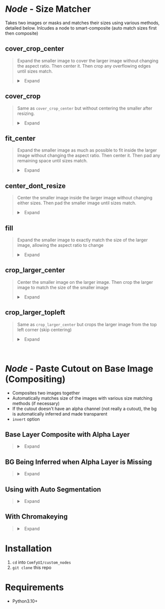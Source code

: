 
# *Node* - Size Matcher

Takes two images or masks and matches their sizes using various methods, detailed below. Inlcudes a node to smart-composite (auto match sizes first then composite)

## cover_crop_center

> Expand the smaller image to cover the larger image without changing the aspect ratio. Then center it. Then crop any overflowing edges until sizes match.
> 
> <details>
> <summary> &nbsp; Expand </summary>
>
> 
> ![alt text](wiki/demo/size-match/cover-crop-center.png)
>
> </details>

## cover_crop

> Same as `cover_crop_center` but without centering the smaller after resizing.
>
> 
> <details>
> <summary>&nbsp; Expand </summary>
>
> 
> ![alt text](wiki/demo/size-match/cover-crop.png)
>
> </details>

## fit_center

> Expand the smaller image as much as possible to fit inside the larger image without changing the aspect ratio. Then center it. Then pad any remaining space until sizes match.
>
> 
> <details>
> <summary>&nbsp; Expand </summary>
>
> 
> ![alt text](wiki/demo/size-match/fit-center.png)
>
> </details>

## center_dont_resize

> Center the smaller image inside the larger image without changing either sizes. Then pad the smaller image until sizes match.
>
> 
> <details>
> <summary>&nbsp; Expand </summary>
>
> 
> ![alt text](wiki/demo/size-match/center-dont-resize.png)
>
> </details>

## fill

> Expand the smaller image to exactly match the size of the larger image, allowing the aspect ratio to change
>
> 
> <details>
> <summary>&nbsp; Expand </summary>
>
> 
> ![alt text](wiki/demo/size-match/fill.png)
>
> </details>

## crop_larger_center

> Center the smaller image on the larger image. Then crop the larger image to match the size of the smaller image
>
> 
> <details>
> <summary>&nbsp; Expand </summary>
>
> 
> ![alt text](wiki/demo/size-match/crop-larger-center.png)
>
> </details>

## crop_larger_topleft

> Same as `crop_larger_center` but crops the larger image from the top left corner (skip centering)
> 
> <details>
> <summary>&nbsp; Expand </summary>
>
> 
>
> ![alt text](wiki/demo/size-match/crop-larger-topleft.png)
>
> </details>
>

&nbsp;

# *Node* - Paste Cutout on Base Image (Compositing)

- Composites two images together
- Automatically matches size of the images with various size matching methods (if necessary)
- If the cutout doesn't have an alpha channel (not really a cutout), the bg is automatically inferred and made transparent
- `invert` option



## Base Layer Composite with Alpha Layer

> 
> <details>
> <summary>&nbsp; Expand </summary>
>
> 
> ![paste-cutout](wiki/demo/composite/paste-cutout.png)
>
> </details>


## BG Being Inferred when Alpha Layer is Missing



> 
> <details>
> <summary>&nbsp; Expand </summary>
>
> 
>
> ![inferred-bg](wiki/demo/composite/inferred-bg.png)
> 
>
> </details>

## Using with Auto Segmentation

> 
> <details>
> <summary>&nbsp; Expand </summary>
>
> 
>
> ![with-auto-segmentation](wiki/demo/composite/with-auto-segmentation.png)
>
>
> </details>


## With Chromakeying

> 
> <details>
> <summary>&nbsp; Expand </summary>
>
> 
> 
> ![with-chromakeying](wiki/demo/composite/with-chromakeying.png)
>
>
> </details>


# Installation

1. `cd` into `ComfyUI/custom_nodes`
2. `git clone` this repo

# Requirements

- Python3.10+